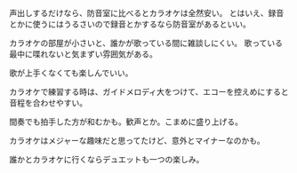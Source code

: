 声出しするだけなら、防音室に比べるとカラオケは全然安い。
とはいえ、録音とかに使うにはうるさいので録音とかするなら防音室があるといい。

カラオケの部屋が小さいと、誰かが歌っている間に雑談しにくい。
歌っている最中に喋れないと気まずい雰囲気がある。

歌が上手くなくても楽しんでいい。

カラオケで練習する時は、ガイドメロディ大をつけて、エコーを控えめにすると音程を合わせやすい。

間奏でも拍手した方が和むかも。歓声とか。こまめに盛り上げる。

カラオケはメジャーな趣味だと思ってたけど、意外とマイナーなのかも。

誰かとカラオケに行くならデュエットも一つの楽しみ。
